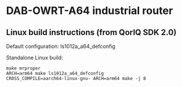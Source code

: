 # DAB-OWRT-A64 industrial router

## Linux build instructions (from QorIQ SDK 2.0)

Default configuration: ls1012a_a64_defconfig

Standalone Linux build:
```
make mrproper
ARCH=arm64 make ls1012a_a64_defconfig
CROSS_COMPILE=aarch64-linux-gnu- ARCH=arm64 make -j 8
```
